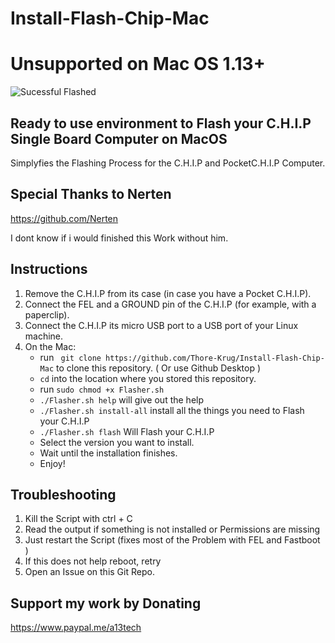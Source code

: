 # Install-Flash-Chip-Mac

# Unsupported on Mac OS 1.13+
![Sucessful Flashed](https://scontent-frt3-1.xx.fbcdn.net/v/t1.0-0/p320x320/56119926_418247262055853_7781281606957793280_n.jpg?_nc_cat=109&_nc_ht=scontent-frt3-1.xx&oh=1382283de4082b42c9e2094abc502944&oe=5D3DFDF0)


## Ready to use environment to Flash your C.H.I.P Single Board Computer on MacOS
 Simplyfies the Flashing Process for the C.H.I.P and PocketC.H.I.P Computer.


 ## Special Thanks to Nerten

 https://github.com/Nerten

 I dont know if i would finished this Work without him.

## Instructions
1. Remove the C.H.I.P from its case (in case you have a Pocket C.H.I.P).
2. Connect the FEL and a GROUND pin of the C.H.I.P (for example, with a paperclip).
3. Connect the C.H.I.P its micro USB port to a USB port of your Linux machine.
4. On the Mac:
    - run ` git clone https://github.com/Thore-Krug/Install-Flash-Chip-Mac` to clone this repository. ( Or use Github Desktop )
    - `cd` into the location where you stored this repository.
    - run `sudo chmod +x Flasher.sh`
    - `./Flasher.sh help` will give out the help
    - `./Flasher.sh install-all` install all the things you need to Flash your C.H.I.P
    - `./Flasher.sh flash` Will Flash your C.H.I.P
    - Select the version you want to install.
    - Wait until the installation finishes.
    - Enjoy!

## Troubleshooting

1. Kill the Script with ctrl + C
2. Read the output if something is not installed or Permissions are missing
3. Just restart the Script (fixes most of the Problem with FEL and Fastboot )
4. If this does not help reboot, retry
5. Open an Issue on this Git Repo.

## Support my work by Donating

https://www.paypal.me/a13tech
